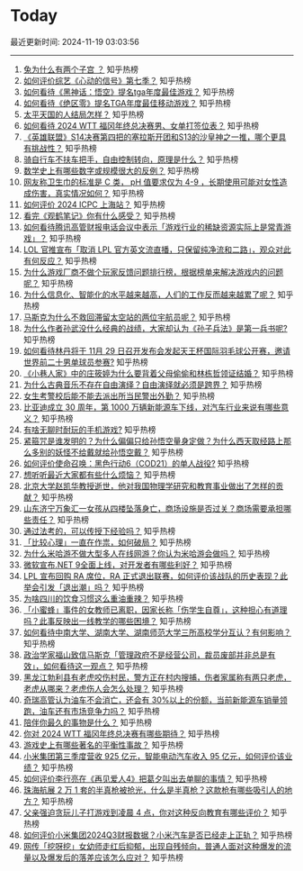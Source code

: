 # Today

最近更新时间: 2024-11-19 03:03:56

--- 
1. [兔为什么有两个子宫 ？](https://www.zhihu.com/question/828371231) 知乎热榜
2. [如何评价综艺《心动的信号》第七季？](https://www.zhihu.com/question/665591245) 知乎热榜
3. [如何看待《黑神话：悟空》提名tga年度最佳游戏？](https://www.zhihu.com/question/4526873973) 知乎热榜
4. [如何看待《绝区零》提名TGA年度最佳移动游戏？](https://www.zhihu.com/question/4527098647) 知乎热榜
5. [太平天国的人结局怎样？](https://www.zhihu.com/question/23569080) 知乎热榜
6. [如何看待 2024 WTT 福冈年终总决赛男、女单打签位表？](https://www.zhihu.com/question/4474575739) 知乎热榜
7. [《英雄联盟》S14决赛第四把的塞拉斯开团和S13的沙皇神之一推，哪个更具有挑战性？](https://www.zhihu.com/question/2946641462) 知乎热榜
8. [骑自行车不扶车把手，自由控制转向，原理是什么？](https://www.zhihu.com/question/2874293844) 知乎热榜
9. [数学史上有哪些数字或规模很大的反例？](https://www.zhihu.com/question/652395396) 知乎热榜
10. [网友称卫生巾的标准是 C 类， pH 值要求仅为 4-9 ，长期使用可能对女性造成伤害，真实情况如何？](https://www.zhihu.com/question/4386391345) 知乎热榜
11. [如何评价 2024 ICPC 上海站？](https://www.zhihu.com/question/1999681514) 知乎热榜
12. [看完《观鹤笔记》你有什么感受？](https://www.zhihu.com/question/541218483) 知乎热榜
13. [如何看待腾讯高管财报电话会议中表示「游戏行业的稀缺资源实际上是常青游戏」？](https://www.zhihu.com/question/4127958946) 知乎热榜
14. [LOL 官推宣布「取消 LPL 官方英文流直播，只保留纯净流和二路」，观众对此有何反应？](https://www.zhihu.com/question/4314602639) 知乎热榜
15. [为什么游戏厂商不做个玩家反馈问题排行榜，根据榜单来解决游戏内的问题呢？](https://www.zhihu.com/question/4208221087) 知乎热榜
16. [为什么信息化、智能化的水平越来越高，人们的工作反而越来越累了呢？](https://www.zhihu.com/question/3833124815) 知乎热榜
17. [马斯克为什么不救回滞留太空站的两位宇航员呢？](https://www.zhihu.com/question/4281302757) 知乎热榜
18. [为什么作者孙武没什么经典的战绩，大家却认为《孙子兵法》是第一兵书呢?](https://www.zhihu.com/question/466818904) 知乎热榜
19. [如何看待林丹将于 11月 29 日召开发布会发起天王杯国际羽毛球公开赛，邀请世界前二十男单球员参赛?](https://www.zhihu.com/question/4382124340) 知乎热榜
20. [《小巷人家》中的庄筱婷为什么要背着父母偷偷和林栋哲领证结婚？](https://www.zhihu.com/question/3307017532) 知乎热榜
21. [为什么古典音乐不存在自由演绎？自由演绎就必须是跨界？](https://www.zhihu.com/question/1028327581) 知乎热榜
22. [女生考警校后能不能去派出所当民警出外勤？](https://www.zhihu.com/question/665466605) 知乎热榜
23. [比亚迪成立 30 周年，第 1000 万辆新能源车下线，对汽车行业来说有哪些意义？](https://www.zhihu.com/question/4461983983) 知乎热榜
24. [有啥无聊时耐玩的手机游戏?](https://www.zhihu.com/question/338456354) 知乎热榜
25. [紧箍咒是谁发明的？为什么偏偏只给孙悟空量身定做？为什么西天取经路上那么多别的妖怪不给戴就给孙悟空戴？](https://www.zhihu.com/question/3414224271) 知乎热榜
26. [如何评价使命召唤：黑色行动6（COD21）的单人战役?](https://www.zhihu.com/question/2184285099) 知乎热榜
27. [想听听最近大家都有些什么烦恼？](https://www.zhihu.com/question/667992407) 知乎热榜
28. [北京大学赵凯华教授逝世，他对我国物理学研究和教育事业做出了怎样的贡献？](https://www.zhihu.com/question/4466034158) 知乎热榜
29. [山东济宁万象汇一女孩从四楼坠落身亡，商场设施是否过关？商场需要承担哪些责任？](https://www.zhihu.com/question/4397184858) 知乎热榜
30. [通过法考的，可以传授下经验吗？](https://www.zhihu.com/question/364637245) 知乎热榜
31. [「比较心理」一直在作祟，如何破局？](https://www.zhihu.com/question/3725417159) 知乎热榜
32. [为什么米哈游不做大型多人在线网游？你认为米哈游会做吗？](https://www.zhihu.com/question/478591102) 知乎热榜
33. [微软宣布.NET 9全面上线，对开发者有哪些利好？](https://www.zhihu.com/question/4125557763) 知乎热榜
34. [LPL 宣布回购 RA 席位，RA 正式退出联赛，如何评价该战队的历史表现？此举会引发「退出潮」吗？](https://www.zhihu.com/question/4482640717) 知乎热榜
35. [为啥四川的饮食习惯这么重油重辣？](https://www.zhihu.com/question/627415943) 知乎热榜
36. [「小蜜蜂」事件的女教师已离职，因家长称「伤学生自尊」，这种担心有道理吗？此事反映出一线教学的哪些困境？](https://www.zhihu.com/question/4384286404) 知乎热榜
37. [如何看待中南大学、湖南大学、湖南师范大学三所高校学分互认？有何影响？](https://www.zhihu.com/question/4182189776) 知乎热榜
38. [政治学家福山致信马斯克「管理政府不是经营公司，裁员废部并非总是有效」，如何看待这一观点？](https://www.zhihu.com/question/4210967154) 知乎热榜
39. [黑龙江勃利县有老虎咬伤村民，警方正在村内搜捕，伤者家属称有两只老虎，老虎从哪来？老虎伤人会怎么处理？](https://www.zhihu.com/question/4469635212) 知乎热榜
40. [奇瑞高管认为油车不会消亡，还会有 30%以上的份额，当前新能源车销量领跑，油车还有市场竞争力吗？](https://www.zhihu.com/question/4429446993) 知乎热榜
41. [陪伴你最久的事物是什么？](https://www.zhihu.com/question/4431424111) 知乎热榜
42. [你对 2024 WTT 福冈年终总决赛有哪些期待？](https://www.zhihu.com/question/666084457) 知乎热榜
43. [游戏史上有哪些著名的平衡性事故？](https://www.zhihu.com/question/4307215276) 知乎热榜
44. [小米集团第三季度营收 925 亿元，智能电动汽车收入 95 亿元，如何评价该业绩？](https://www.zhihu.com/question/4501483015) 知乎热榜
45. [如何评价李行亮在《再见爱人4》把葛夕叫出去单聊的事情？](https://www.zhihu.com/question/4409413501) 知乎热榜
46. [珠海航展 2 万 1 套的半真枪被抢光，什么是半真枪？这款枪有哪些吸引人的地方？](https://www.zhihu.com/question/4455716431) 知乎热榜
47. [父亲强迫贪玩儿子打游戏到凌晨 4 点，你对这种反向教育有哪些评价？](https://www.zhihu.com/question/4249958810) 知乎热榜
48. [如何评价小米集团2024Q3财报数据？小米汽车是否已经走上正轨？](https://www.zhihu.com/question/4477883452) 知乎热榜
49. [网传「挖呀挖」女幼师走红后抑郁，出现自残倾向，普通人面对这种爆发的流量以及爆发后的落差应该怎么应对？](https://www.zhihu.com/question/4371925646) 知乎热榜
